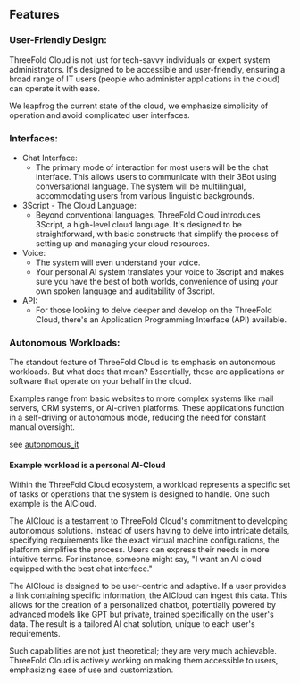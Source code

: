 
## Features

### User-Friendly Design:

ThreeFold Cloud is not just for tech-savvy individuals or expert system administrators. It's designed to be accessible and user-friendly, ensuring a broad range of IT users (people who administer applications in the cloud) can operate it with ease.

We leapfrog the current state of the cloud, we emphasize simplicity of operation and avoid complicated user interfaces.


### Interfaces:

* Chat Interface: 
    * The primary mode of interaction for most users will be the chat interface. This allows users to communicate with their 3Bot using conversational language. The system will be multilingual, accommodating users from various linguistic backgrounds.
* 3Script - The Cloud Language:
    * Beyond conventional languages, ThreeFold Cloud introduces 3Script, a high-level cloud language. It's designed to be straightforward, with basic constructs that simplify the process of setting up and managing your cloud resources.
* Voice:
    * The system will even understand your voice.
    * Your personal AI system translates your voice to 3script and makes sure you have the best of both worlds, convenience of using your own spoken language and auditability of 3script.
* API: 
    * For those looking to delve deeper and develop on the ThreeFold Cloud, there's an Application Programming Interface (API) available.


### Autonomous Workloads:

The standout feature of ThreeFold Cloud is its emphasis on autonomous workloads. But what does that mean? Essentially, these are applications or software that operate on your behalf in the cloud. 

Examples range from basic websites to more complex systems like mail servers, CRM systems, or AI-driven platforms. These applications function in a self-driving or autonomous mode, reducing the need for constant manual oversight.

see [autonomous_it](autonomous_it.md)

#### Example workload is a personal AI-Cloud

Within the ThreeFold Cloud ecosystem, a workload represents a specific set of tasks or operations that the system is designed to handle. One such example is the AICloud.

The AICloud is a testament to ThreeFold Cloud's commitment to developing autonomous solutions. Instead of users having to delve into intricate details, specifying requirements like the exact virtual machine configurations, the platform simplifies the process. Users can express their needs in more intuitive terms. For instance, someone might say, "I want an AI cloud equipped with the best chat interface."

The AICloud is designed to be user-centric and adaptive. If a user provides a link containing specific information, the AICloud can ingest this data. This allows for the creation of a personalized chatbot, potentially powered by advanced models like GPT but private, trained specifically on the user's data. The result is a tailored AI chat solution, unique to each user's requirements.

Such capabilities are not just theoretical; they are very much achievable. ThreeFold Cloud is actively working on making them accessible to users, emphasizing ease of use and customization.


